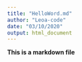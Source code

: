 ```yaml
---
title: "HelloWord.md"
author: "Leoa-code"
date: "03/10/2020"
output: html_document
---
```

**This is a markdown file**
